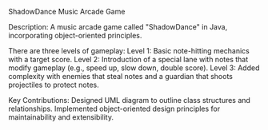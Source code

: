 ShadowDance Music Arcade Game

Description:
A music arcade game called "ShadowDance" in Java, incorporating object-oriented principles.

There are three levels of gameplay:
Level 1: Basic note-hitting mechanics with a target score.
Level 2: Introduction of a special lane with notes that modify gameplay (e.g., speed up, slow down, double score).
Level 3: Added complexity with enemies that steal notes and a guardian that shoots projectiles to protect notes.

Key Contributions:
Designed UML diagram to outline class structures and relationships.
Implemented object-oriented design principles for maintainability and extensibility.
